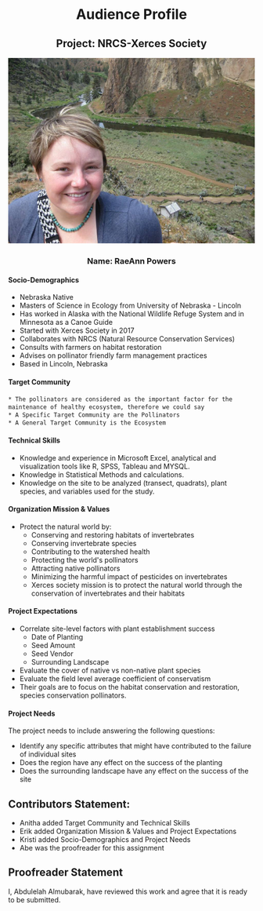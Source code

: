 <div align="center">  

# Audience Profile  

## Project: NRCS-Xerces Society       


![Alt text](https://github.com/Abdulelah01/EUREKA/blob/master/AudienceProfile/Rae_Powers.jpg)


### Name: RaeAnn Powers
</div>  

#### Socio-Demographics

* Nebraska Native  
* Masters of Science in Ecology from University of Nebraska - Lincoln  
* Has worked in Alaska with the National Wildlife Refuge System and in Minnesota as a Canoe Guide
* Started with Xerces Society in 2017
* Collaborates with NRCS (Natural Resource Conservation Services)  
* Consults with farmers on habitat restoration  
* Advises on pollinator friendly farm management practices  
* Based in Lincoln, Nebraska  

#### Target Community

    * The pollinators are considered as the important factor for the maintenance of healthy ecosystem, therefore we could say
    * A Specific Target Community are the Pollinators
    * A General Target Community is the Ecosystem
    
 #### Technical Skills
 
 * Knowledge and experience in Microsoft Excel, analytical and visualization tools like R, SPSS, Tableau and MYSQL.
 * Knowledge in Statistical Methods and calculations.
 * Knowledge on the site to be analyzed (transect, quadrats), plant species, and variables used for the study.
 
 #### Organization Mission & Values
* Protect the natural world by:
   * Conserving and restoring habitats of invertebrates
   * Conserving invertebrate species
   * Contributing to the watershed health
   * Protecting the world's pollinators
   * Attracting native pollinators
   * Minimizing the harmful impact of pesticides on invertebrates
   * Xerces society mission is to protect the natural world through the conservation of invertebrates and their habitats 
   

 #### Project Expectations
 * Correlate site-level factors with plant establishment success
   * Date of Planting
   * Seed Amount
   * Seed Vendor
   * Surrounding Landscape
* Evaluate the cover of native vs non-native plant species
* Evaluate the field level average coefficient of conservatism
* Their goals are to focus on the habitat conservation and restoration, species conservation pollinators. 

#### Project Needs
The project needs to include answering the following questions:
* Identify any specific attributes that might have contributed to the failure of individual sites
* Does the region have any effect on the success of the planting
* Does the surrounding landscape have any effect on the success of the site


## Contributors Statement:
* Anitha added Target Community and Technical Skills
* Erik added Organization Mission & Values and Project Expectations
* Kristi added Socio-Demographics and Project Needs
* Abe was the proofreader for this assignment

## Proofreader Statement
I, Abdulelah Almubarak, have reviewed this work and agree that it is ready to be submitted.
